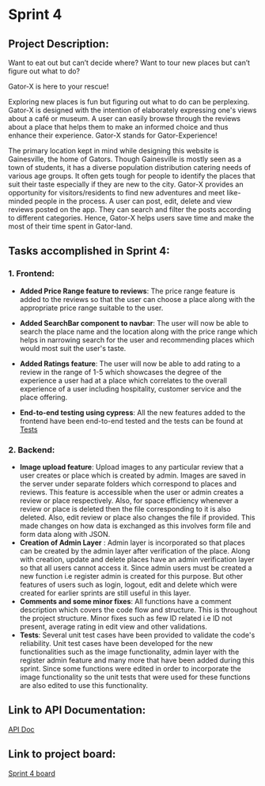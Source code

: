 # Sprint 4 

## Project Description:
Want to eat out but can’t decide where? Want to tour new places but can’t figure out what to do?

Gator-X is here to your rescue!

Exploring new places is fun but figuring out what to do can be perplexing. Gator-X is designed with the intention of elaborately expressing one's views about a café or museum. A user can easily browse through the reviews about a place that helps them to make an informed choice and thus enhance their experience. Gator-X stands for Gator-Experience! 

The primary location kept in mind while designing this website is Gainesville, the home of Gators. Though Gainesville is mostly seen as a town of students, it has a diverse population distribution catering needs of various age groups. It often gets tough for people to identify the places that suit their taste especially if they are new to the city. Gator-X provides an opportunity for visitors/residents to find new adventures and meet like-minded people in the process. A user can post, edit, delete and view reviews posted on the app. They can search and filter the posts according to different categories. Hence, Gator-X helps users save time and make the most of their time spent in Gator-land.

## Tasks accomplished in Sprint 4:
### 1. Frontend:
* **Added Price Range feature to reviews**: The price range feature is added to the reviews so that the user can choose a place along with the appropriate price range suitable to the user. 

* **Added SearchBar component to navbar**: The user will now be able to search the place name and the location along with the price range which helps in narrowing search for the user and recommending places which would most suit the user's taste.

* **Added Ratings feature**: The user will now be able to add rating to a review in the range of 1-5 which showcases the degree of the experience a user had at a place which correlates to the overall experience of a user including hospitality, customer service and the place offering.

* **End-to-end testing using cypress**: All the new features added to the frontend have been end-to-end tested and the tests can be found at [Tests](https://github.com/kamalsairajk/Gator-X/tree/main/frontend/cypress)

### 2. Backend:

* **Image upload feature**: Upload images to any particular review that a user creates or place which is created by admin. Images are saved in the server under separate folders which correspond to places and reviews. This feature is accessible when the user or admin creates a review or place respectively. Also, for space efficiency whenever a review or place is deleted then the file corresponding to it is also deleted. Also, edit review or place also changes the file if provided. This made changes on how data is exchanged as this involves form file and form data along with JSON.
* **Creation of Admin Layer** : Admin layer is incorporated so that places can be created by the admin layer after verification of the place. Along with creation, update and delete places have an admin verification layer so that all users cannot access it. Since admin users must be created a new function i.e register admin is created for this purpose. But other features of users such as login, logout, edit and delete which were created for earlier sprints are still useful in this layer.
* **Comments and some minor fixes**: All functions have a comment description which covers the code flow and structure. This is throughout the project structure. Minor fixes such as few ID related i.e ID not present, average rating in edit view and other validations.
* **Tests**: Several unit test cases have been provided to validate the code's reliability. Unit test cases have been developed for the new functionalities such as the image functionality, admin layer with the register admin feature and many more that have been added during this sprint. Since some functions were edited in order to incorporate the image functionality so the unit tests that were used for these functions are also edited to use this functionality.

## Link to API Documentation:
[API Doc](https://github.com/kamalsairajk/Gator-X/blob/main/backend/API%20Doc.MD)

## Link to project board: 
[Sprint 4 board](https://github.com/kamalsairajk/Gator-X/projects/4)

